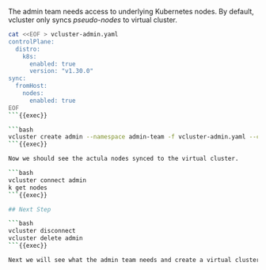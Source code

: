 The admin team needs access to underlying Kubernetes nodes. By default, vcluster only syncs _pseudo-nodes_ to virtual cluster.

```bash
cat <<EOF > vcluster-admin.yaml
controlPlane:
  distro:
    k8s:
      enabled: true
      version: "v1.30.0"
sync:
  fromHost:
    nodes:
      enabled: true
EOF
```{{exec}}

```bash
vcluster create admin --namespace admin-team -f vcluster-admin.yaml --connect=false
```{{exec}}

Now we should see the actula nodes synced to the virtual cluster.

```bash
vcluster connect admin
k get nodes
```{{exec}}

## Next Step

```bash
vcluster disconnect
vcluster delete admin
```{{exec}}

Next we will see what the admin team needs and create a virtual cluster for them.
